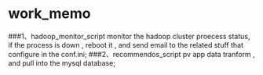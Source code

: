 # work_memo

###1、hadoop_monitor_script
monitor the hadoop cluster proecess status, if the process is down , reboot it , and send email to the related stuff that configure 
in the conf.ini; 
###2、recommendos_script
pv app data tranform , and pull into the mysql database;
